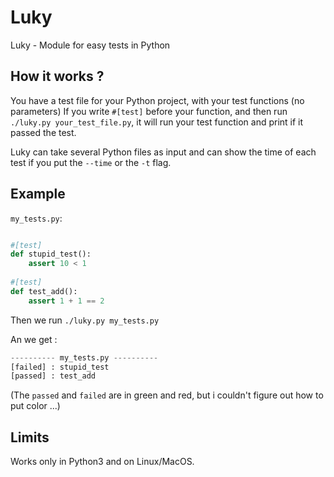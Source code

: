 # Luky
Luky - Module for easy tests in Python

## How it works ?

You have a test file for your Python project, with your test functions (no parameters)
If you write ``#[test]`` before your function, and then run ``./luky.py your_test_file.py``,
it will run your test function and print if it passed the test.

Luky can take several Python files as input and can show the time of each test if you put the ``--time`` or the ``-t`` flag.

## Example

``my_tests.py``:

```python

#[test]
def stupid_test():
    assert 10 < 1
    
#[test]
def test_add():
    assert 1 + 1 == 2
```
Then we run ``./luky.py my_tests.py``

An we get :

```python
---------- my_tests.py ----------
[failed] : stupid_test
[passed] : test_add
```
(The ``passed`` and ``failed`` are in green and red, but i couldn't figure out how to put color ...)

## Limits

Works only in Python3 and on Linux/MacOS.
